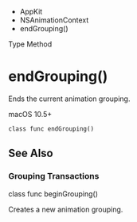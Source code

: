 

- AppKit
- NSAnimationContext
-  endGrouping() 

Type Method

# endGrouping()

Ends the current animation grouping.

macOS 10.5+

``` source
class func endGrouping()
```

## See Also

### Grouping Transactions

class func beginGrouping()

Creates a new animation grouping.

